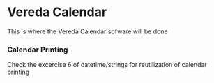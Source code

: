# Vereda Calendar

This is where the Vereda Calendar sofware will be done

### Calendar Printing

Check the excercise 6 of datetime/strings for reutilization of calendar printing